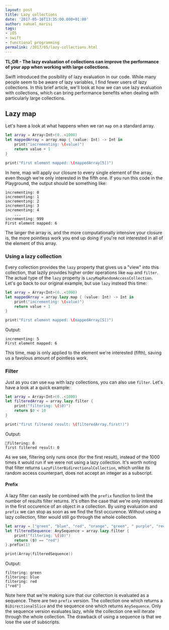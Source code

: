 ```yaml
---
layout: post
title: Lazy collections
date: '2017-05-16T13:35:00.000+01:00'
author: nahuel_marisi
tags:
- iOS
- swift
- functional programming
permalink: /2017/05/lazy-collections.html
---
```


**TL;DR - The lazy evaluation of collections can improve the performance of your app when working with large collections.**

Swift introduced the posibility of lazy evaluation in our code. While many people seem to be aware of lazy variables, I find fewer users of lazy collections. In this brief article, we'll look at how we can use lazy evaluation with collections, which can bring performance benefits when dealing with particularly large collections.


## Lazy map
Let's have a look at what happens when we ran `map` on a standard array.

```swift
let array = Array<Int>(0..<1000)
let mappedArray = array.map { (value: Int) -> Int in
    print("incrementing: \(value)")
    return value + 1
}

print("First element mapped: \(mappedArray[5])")
```

In here, map will apply our closure to every single element of the array, even though we're only interested in the fifth one. If you run this code in the Playground, the output should be something like:

```
incrementing: 0
incrementing: 1
incrementing: 2
incrementing: 3
incrementing: 4
    ...
incrementing: 999
First element mapped: 6   
```

The larger the array is, and the more computationally intensive your closure is, the more pointless work you end up doing if you're not interested in all of the element of this array.

### Using a lazy collection

Every collection provides the `lazy` property that gives us a "view" into this collection, that lazily provides higher order operations like `map` and `filter`. The actual type of the `lazy` property is `LazyMapRandomAccessCollection`. Let's go back to our original example, but use `lazy` instead this time:

```swift
let array = Array<Int>(0..<1000)
let mappedArray = array.lazy.map { (value: Int) -> Int in
    print("incrementing: \(value)")
    return value + 1
}

print("First element mapped: \(mappedArray[5])")
```

Output:

``` 
incrementing: 5
First element mapped: 6
```

This time, map is only applied to the element we're interested (fifth), saving us a favolous amount of pointless work.

### Filter

Just as you can use `map` with lazy collections, you can also use `filter`. Let's have a look at a quick example:

```swift
let array = Array<Int>(0..<1000)
let filteredArray = array.lazy.filter {
    print("filtering: \($0)")
    return $0 < 10
}

print("first filtered result: \(filteredArray.first!)")
```

Output:

```
filtering: 0
first filtered result: 0
```

As we see, filtering only runs once (for the first result), instead of the 1000 times it would run if we were not using a lazy collection. It's worth noting that filter returns `LazyFilterBidirectionalCollection`, which unlike its random access counterpart, does not accept an integer as a subscript. 

#### Prefix

A lazy filter can easily be combined with the `prefix` function to limit the number of results filter returns. It's often the case that we're only interested in the first occurence of an object in a collection. By using evaluation and `prefix` we can stop as soon as we find the first occurence. Without using a lazy collection, filter would still go through the whole collection. 

```swift
let array = ["green", "blue", "red", "orange", "green", " purple", "red"]
let filteredSequence: AnySequence = array.lazy.filter {
    print("filtering: \($0)")
    return ($0 == "red")
}.prefix(1)

print(Array(filteredSequence))
```

Output:

```
filtering: green
filtering: blue
filtering: red
["red"]
```

Note here that we're making sure that our collection is evaluated as a sequence. There are two `prefix` version. The collection one which returns a `BiDirectionalSlice` and the sequence one which returns `AnySequence`. Only the sequence version evaluates lazy, while the collection one will iterate through the whole collection. The drawback of using a sequence is that we lose the use of subscripts. 